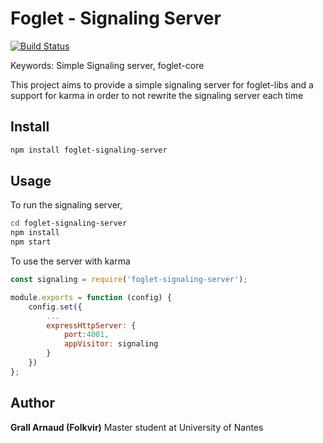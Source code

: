 # Foglet - Signaling Server
[![Build Status](https://travis-ci.org/RAN3D/foglet-signaling-server.svg?branch=master)](https://travis-ci.org/folkvir/foglet-signaling-server)

Keywords: Simple Signaling server, foglet-core

This project aims to provide a simple signaling server for foglet-libs and a support for karma in order to not rewrite the signaling server each time


## Install

```bash
npm install foglet-signaling-server
```

## Usage

To run the signaling server,
```bash
cd foglet-signaling-server
npm install
npm start
```

To use the server with karma
```javascript
const signaling = require('foglet-signaling-server');

module.exports = function (config) {
	config.set({
		...
		expressHttpServer: {
			port:4001,
			appVisitor: signaling
		}
	})
};
```

## Author

**Grall Arnaud (Folkvir)** Master student at University of Nantes
